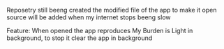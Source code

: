Reposetry still beeng created the modified file of the app to make it open source will be added when my internet stops beeng slow

Feature:
When opened the app reproduces My Burden is Light in background, to stop it clear the app in background
